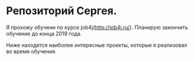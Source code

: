 ﻿# Репозиторий Сергея.

Я прохожу обучени по курсе job4j(http://job4j.ru/). Планирую закончить обучение до конца 2019 года.

Ниже находятся наиболее интересные проекты, которые я реализовал во время обучения.

